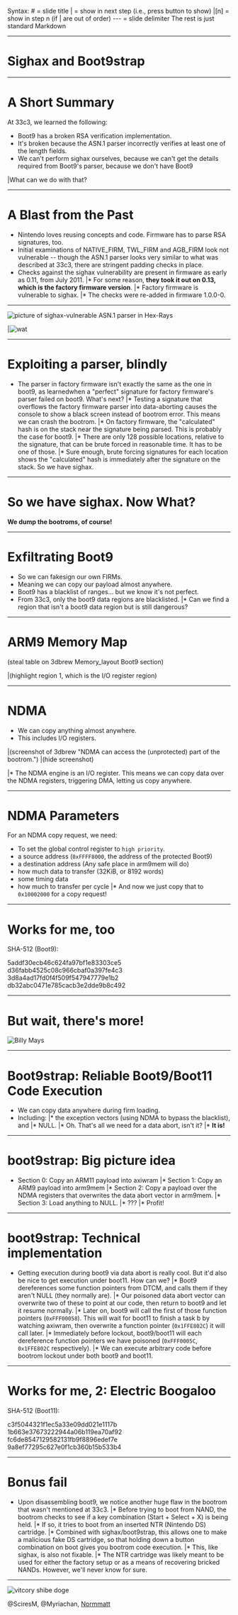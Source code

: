 Syntax:
    #    = slide title
    |    = show in next step (i.e., press button to show)
    |[n] = show in step n (if | are out of order)
    ---  = slide delimiter
    The rest is just standard Markdown

---

# Sighax and Boot9strap

---

# A Short Summary

At 33c3, we learned the following:

* Boot9 has a broken RSA verification implementation.
* It's broken because the ASN.1 parser incorrectly verifies at least one of the length fields.
* We can't perform sighax ourselves, because we can't get the details required from Boot9's parser, because we don't have Boot9

|What can we do with that?

---

# A Blast from the Past

* Nintendo loves reusing concepts and code. Firmware has to parse RSA signatures, too.
* Initial examinations of NATIVE_FIRM, TWL_FIRM and AGB_FIRM look not vulnerable -- though the ASN.1 parser looks very similar to what was described at 33c3, there are stringent padding checks in place.
* Checks against the sighax vulnerability are present in firmware as early as 0.11, from July 2011.
|* For some reason, **they took it out on 0.13, which is the factory firmware version**.
|* Factory firmware is vulnerable to sighax.
|* The checks were re-added in firmware 1.0.0-0.

---

![picture of sighax-vulnerable ASN.1 parser in Hex-Rays](...)

|![wat](https://i.imgur.com/SwfNTmx.jpg)

---

# Exploiting a parser, blindly

* The parser in factory firmware isn't exactly the same as the one in boot9, as learnedwhen a "perfect" signature for factory firmware's parser failed on boot9. What's next?
|* Testing a signature that overflows the factory firmware parser into data-aborting causes the console to show a black screen instead of bootrom error. This means we can crash the bootrom.
|* On factory firmware, the "calculated" hash is on the stack near the signature being parsed. This is probably the case for boot9.
|* There are only 128 possible locations, relative to the signature, that can be brute forced in reasonable time. It has to be one of those.
|* Sure enough, brute forcing signatures for each location shows the "calculated" hash is immediately after the signature on the stack. So we have sighax.

---

# So we have sighax. Now What?

**We dump the bootroms, of course!**

---

# Exfiltrating Boot9

* So we can fakesign our own FIRMs.
* Meaning we can copy our payload almost anywhere.
* Boot9 has a blacklist of ranges... but we know it's not perfect.
* From 33c3, only the boot9 data regions are blacklisted.
|* Can we find a region that isn't a boot9 data region but is still dangerous?

---

# ARM9 Memory Map

(steal table on 3dbrew Memory_layout Boot9 section)

|(highlight region 1, which is the I/O register region)

---

# NDMA

* We can copy anything almost anywhere.
* This includes I/O registers.

|(screenshot of 3dbrew "NDMA can access the (unprotected) part of the bootrom.")
|(hide screenshot)

|* The NDMA engine is an I/O register. This means we can copy data over the NDMA registers, triggering DMA, letting us copy anywhere.

---

# NDMA Parameters

For an NDMA copy request, we need:

* To set the global control register to `high priority`.
* a source address (`0xFFFF8000`, the address of the protected Boot9)
* a destination address (Any safe place in arm9mem will do)
* how much data to transfer (32KiB, or 8192 words)
* some timing data
* how much to transfer per cycle
|* And now we just copy that to `0x10002000` for a copy request!

---

# Works for me, too

SHA-512 (Boot9):

5addf30ecb46c624fa97bf1e83303ce5  
d36fabb4525c08c966cbaf0a397fe4c3  
3d8a4ad17fd0f4f509f547947779e1b2  
db32abc0471e785cacb3e2dde9b8c492

---

# But wait, there's more!

![Billy Mays](https://upload.wikimedia.org/wikipedia/commons/f/fa/Billy_Mays_Portrait_Cropped.jpg)

---

# Boot9strap: Reliable Boot9/Boot11 Code Execution

* We can copy data anywhere during firm loading.
* Including:
    |* the exception vectors (using NDMA to bypass the blacklist), and
    |* NULL.
|* Oh. That's all we need for a data abort, isn't it?
|* **It is!**

---

# boot9strap: Big picture idea

* Section 0: Copy an ARM11 payload into axiwram
|* Section 1: Copy an ARM9 payload into arm9mem
|* Section 2: Copy a payload over the NDMA registers that overwrites the data abort vector in arm9mem.
|* Section 3: Load anything to NULL.
|* ???
|* Profit!

---

# boot9strap: Technical implementation

* Getting execution during boot9 via data abort is really cool. But it'd also be nice to get execution under boot11. How can we?
|* Boot9 dereferences some function pointers from DTCM, and calls them if they aren't NULL (they normally are).
|* Our poisoned data abort vector can overwrite two of these to point at our code, then return to boot9 and let it resume normally.
|* Later on, boot9 will call the first of those function pointers (`0xFFF00058`). This will wait for boot11 to finish a task b by watching axiwram, then overwrite a function pointer (`0x1FFE802C`) it will call later.
|* Immediately before lockout, boot9/boot11 will each dereference function pointers we have poisoned (`0xFFF0005C`, `0x1FFE802C` respectively).
|* We can execute arbitrary code before bootrom lockout under both boot9 and boot11.

---

# Works for me, 2: Electric Boogaloo

SHA-512 (Boot11):

c3f5044321f1ec5a33e09dd021e1117b  
1b663e37673222944a06b119ea70af92  
fc6de8547129582131fb9f8896edef7e  
9a8ef77295c627e0f1cb360b15b533b4

---

# Bonus fail

* Upon disassembling boot9, we notice another huge flaw in the bootrom that wasn't mentioned at 33c3.
|* Before trying to boot from NAND, the bootrom checks to see if a key combination (Start + Select + X) is being held.
|* If so, it tries to boot from an inserted NTR (Nintendo DS) cartridge.
|* Combined with sighax/boot9strap, this allows one to make a malicious fake DS cartridge, so that holding down a button combination on boot gives you bootrom code execution.
|* This, like sighax, is also not fixable.
|* The NTR cartridge was likely meant to be used for either the factory setup or as a means of recovering bricked NANDs. However, we'll never know for sure.

---

![vitcory shibe doge](https://i.imgur.com/TKiEXfp.png)

@SciresM, @Myriachan, [Normmatt](https://github.com/Normmatt/)

